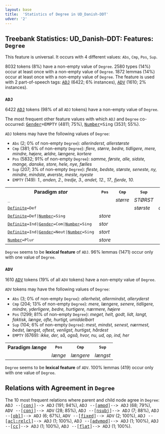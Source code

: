```yaml
---
layout: base
title:  'Statistics of Degree in UD_Danish-DDT'
udver: '2'
---
```


## Treebank Statistics: UD_Danish-DDT: Features: `Degree`

This feature is universal.
It occurs with 4 different values: `Abs`, `Cmp`, `Pos`, `Sup`.

8032 tokens (8%) have a non-empty value of `Degree`.
2580 types (14%) occur at least once with a non-empty value of `Degree`.
1872 lemmas (14%) occur at least once with a non-empty value of `Degree`.
The feature is used with 2 part-of-speech tags: <tt><a href="da_ddt-pos-ADJ.html">ADJ</a></tt> (6422; 6% instances), <tt><a href="da_ddt-pos-ADV.html">ADV</a></tt> (1610; 2% instances).

### `ADJ`

6422 <tt><a href="da_ddt-pos-ADJ.html">ADJ</a></tt> tokens (98% of all `ADJ` tokens) have a non-empty value of `Degree`.

The most frequent other feature values with which `ADJ` and `Degree` co-occurred: <tt><a href="da_ddt-feat-Gender.html">Gender</a></tt><tt>=EMPTY</tt> (4811; 75%), <tt><a href="da_ddt-feat-Number.html">Number</a></tt><tt>=Sing</tt> (3531; 55%).

`ADJ` tokens may have the following values of `Degree`:

* `Abs` (2; 0% of non-empty `Degree`): <em>allerinderst, allerstørste</em>
* `Cmp` (381; 6% of non-empty `Degree`): <em>flere, større, bedre, tidligere, mere, mindre, højere, ældre, længere, kortere</em>
* `Pos` (5832; 91% of non-empty `Degree`): <em>samme, første, alle, sidste, mange, danske, store, hele, nye, fælles</em>
* `Sup` (207; 3% of non-empty `Degree`): <em>fleste, bedste, største, seneste, ny, mindre, mindste, øverste, meste, nyeste</em>
* `EMPTY` (149): <em>1., anden, 2., tredje, 3., andet, 12., 17., fjerde, 10.</em>

<table>
  <tr><th>Paradigm <i>stor</i></th><th><tt>Pos</tt></th><th><tt>Cmp</tt></th><th><tt>Sup</tt></th><th><tt>Abs</tt></th></tr>
  <tr><td><tt>_</tt></td><td></td><td><em>større</em></td><td><em>STØRST</em></td><td></td></tr>
  <tr><td><tt><tt><a href="da_ddt-feat-Definite.html">Definite</a></tt><tt>=Def</tt></tt></td><td></td><td></td><td><em>største</em></td><td><em>allerstørste</em></td></tr>
  <tr><td><tt><tt><a href="da_ddt-feat-Definite.html">Definite</a></tt><tt>=Def</tt>|<tt><a href="da_ddt-feat-Number.html">Number</a></tt><tt>=Sing</tt></tt></td><td><em>store</em></td><td></td><td></td><td></td></tr>
  <tr><td><tt><tt><a href="da_ddt-feat-Definite.html">Definite</a></tt><tt>=Ind</tt>|<tt><a href="da_ddt-feat-Gender.html">Gender</a></tt><tt>=Com</tt>|<tt><a href="da_ddt-feat-Number.html">Number</a></tt><tt>=Sing</tt></tt></td><td><em>stor</em></td><td></td><td></td><td></td></tr>
  <tr><td><tt><tt><a href="da_ddt-feat-Definite.html">Definite</a></tt><tt>=Ind</tt>|<tt><a href="da_ddt-feat-Gender.html">Gender</a></tt><tt>=Neut</tt>|<tt><a href="da_ddt-feat-Number.html">Number</a></tt><tt>=Sing</tt></tt></td><td><em>stort</em></td><td></td><td></td><td></td></tr>
  <tr><td><tt><tt><a href="da_ddt-feat-Number.html">Number</a></tt><tt>=Plur</tt></tt></td><td><em>store</em></td><td></td><td></td><td></td></tr>
</table>

`Degree` seems to be **lexical feature** of `ADJ`. 96% lemmas (1471) occur only with one value of `Degree`.

### `ADV`

1610 <tt><a href="da_ddt-pos-ADV.html">ADV</a></tt> tokens (19% of all `ADV` tokens) have a non-empty value of `Degree`.

`ADV` tokens may have the following values of `Degree`:

* `Abs` (3; 0% of non-empty `Degree`): <em>allerhelst, allermindst, alleryderst</em>
* `Cmp` (204; 13% of non-empty `Degree`): <em>mere, længere, senere, tidligere, mindre, yderligere, bedre, hurtigere, nærmere, højere</em>
* `Pos` (1299; 81% of non-empty `Degree`): <em>meget, helt, godt, lidt, langt, faktisk, længe, ofte, hurtigt, umiddelbart</em>
* `Sup` (104; 6% of non-empty `Degree`): <em>mest, mindst, senest, nærmest, bedst, længst, oftest, venligst, hurtigst, hårdest</em>
* `EMPTY` (6769): <em>ikke, der, så, også, hvor, nu, ud, op, ind, her</em>

<table>
  <tr><th>Paradigm <i>længe</i></th><th><tt>Pos</tt></th><th><tt>Cmp</tt></th><th><tt>Sup</tt></th></tr>
  <tr><td><tt></tt></td><td><em>længe</em></td><td><em>længere</em></td><td><em>længst</em></td></tr>
</table>

`Degree` seems to be **lexical feature** of `ADV`. 100% lemmas (419) occur only with one value of `Degree`.

## Relations with Agreement in `Degree`

The 10 most frequent relations where parent and child node agree in `Degree`:
<tt>ADJ --[<tt><a href="da_ddt-dep-conj.html">conj</a></tt>]--> ADJ</tt> (191; 94%),
<tt>ADJ --[<tt><a href="da_ddt-dep-amod.html">amod</a></tt>]--> ADJ</tt> (68; 79%),
<tt>ADV --[<tt><a href="da_ddt-dep-conj.html">conj</a></tt>]--> ADV</tt> (28; 85%),
<tt>ADJ --[<tt><a href="da_ddt-dep-nsubj.html">nsubj</a></tt>]--> ADJ</tt> (7; 88%),
<tt>ADJ --[<tt><a href="da_ddt-dep-obl.html">obl</a></tt>]--> ADJ</tt> (6; 67%),
<tt>ADV --[<tt><a href="da_ddt-dep-fixed.html">fixed</a></tt>]--> ADV</tt> (2; 100%),
<tt>ADJ --[<tt><a href="da_ddt-dep-acl-relcl.html">acl:relcl</a></tt>]--> ADJ</tt> (1; 100%),
<tt>ADJ --[<tt><a href="da_ddt-dep-advmod.html">advmod</a></tt>]--> ADJ</tt> (1; 100%),
<tt>ADJ --[<tt><a href="da_ddt-dep-cc.html">cc</a></tt>]--> ADJ</tt> (1; 100%),
<tt>ADJ --[<tt><a href="da_ddt-dep-flat.html">flat</a></tt>]--> ADJ</tt> (1; 100%).

